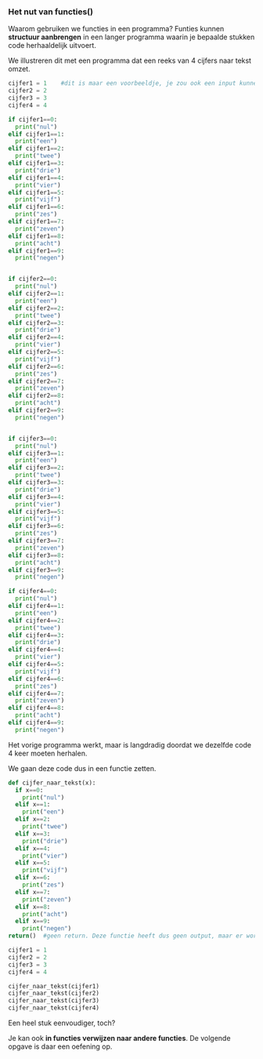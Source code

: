 ### Het nut van functies()

Waarom gebruiken we functies in een programma? Funties kunnen **structuur aanbrengen** in een langer programma waarin je bepaalde stukken code herhaaldelijk uitvoert.

We illustreren dit met een programma dat een reeks van 4 cijfers naar tekst omzet.

```python
cijfer1 = 1    #dit is maar een voorbeeldje, je zou ook een input kunnen vragen
cijfer2 = 2
cijfer3 = 3
cijfer4 = 4

if cijfer1==0:
  print("nul")
elif cijfer1==1:
  print("een")
elif cijfer1==2:
  print("twee")
elif cijfer1==3:
  print("drie")
elif cijfer1==4:
  print("vier")
elif cijfer1==5:
  print("vijf")
elif cijfer1==6:
  print("zes")
elif cijfer1==7:
  print("zeven")
elif cijfer1==8:
  print("acht")
elif cijfer1==9:
  print("negen")


if cijfer2==0:
  print("nul")
elif cijfer2==1:
  print("een")
elif cijfer2==2:
  print("twee")
elif cijfer2==3:
  print("drie")
elif cijfer2==4:
  print("vier")
elif cijfer2==5:
  print("vijf")
elif cijfer2==6:
  print("zes")
elif cijfer2==7:
  print("zeven")
elif cijfer2==8:
  print("acht")
elif cijfer2==9:
  print("negen")


if cijfer3==0:
  print("nul")
elif cijfer3==1:
  print("een")
elif cijfer3==2:
  print("twee")
elif cijfer3==3:
  print("drie")
elif cijfer3==4:
  print("vier")
elif cijfer3==5:
  print("vijf")
elif cijfer3==6:
  print("zes")
elif cijfer3==7:
  print("zeven")
elif cijfer3==8:
  print("acht")
elif cijfer3==9:
  print("negen")

if cijfer4==0:
  print("nul")
elif cijfer4==1:
  print("een")
elif cijfer4==2:
  print("twee")
elif cijfer4==3:
  print("drie")
elif cijfer4==4:
  print("vier")
elif cijfer4==5:
  print("vijf")
elif cijfer4==6:
  print("zes")
elif cijfer4==7:
  print("zeven")
elif cijfer4==8:
  print("acht")
elif cijfer4==9:
  print("negen")
```

Het vorige programma werkt, maar is langdradig doordat we dezelfde code 4 keer moeten herhalen. 

We gaan deze code dus in een functie zetten.

```python
def cijfer_naar_tekst(x):
  if x==0:
    print("nul")
  elif x==1:
    print("een")
  elif x==2:
    print("twee")
  elif x==3:
    print("drie")
  elif x==4:
    print("vier")
  elif x==5:
    print("vijf")
  elif x==6:
    print("zes")
  elif x==7:
    print("zeven")
  elif x==8:
    print("acht")
  elif x==9:
    print("negen")
return()  #geen return. Deze functie heeft dus geen output, maar er worden wel dingen geprint tijdens de uitvoer van de functie

cijfer1 = 1
cijfer2 = 2
cijfer3 = 3
cijfer4 = 4

cijfer_naar_tekst(cijfer1)    
cijfer_naar_tekst(cijfer2)
cijfer_naar_tekst(cijfer3)
cijfer_naar_tekst(cijfer4)
```
Een heel stuk eenvoudiger, toch?

Je kan ook **in functies verwijzen naar andere functies**. De volgende opgave is daar een oefening op.


